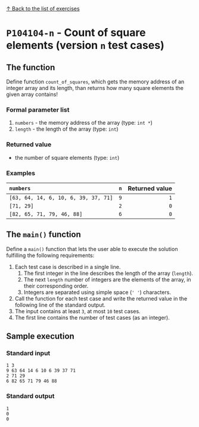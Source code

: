 
[↑ Back to the list of exercises](./README.md)

# `P104104-n` - Count of square elements (version `n` test cases)

## The function

Define function `count_of_squares`, which gets the memory address of an integer array and its length, than returns how many square elements the given array contains!

### Formal parameter list
         
1. `numbers` - the memory address of the array (type: `int *`)
1. `length` - the length of the array (type: `int`)


### Returned value

* the number of square elements (type: `int`)

### Examples

| `numbers` | `n` | Returned value | 
| :--- | ---: | ---: | 
| `[63, 64, 14, 6, 10, 6, 39, 37, 71]` | `9` | `1` |
| `[71, 29]` | `2` | `0` |
| `[82, 65, 71, 79, 46, 88]` | `6` | `0` |

## The `main()` function

Define a `main()` function that lets the user able to execute the solution fulfilling the following requirements:

1. Each test case is described in a single line.
    1. The first integer in the line describes the length of the array (`length`).
    1. The next `length` number of integers are the elements of the array, in their corresponding order.
    1. Integers are separated using simple space (`' '`) characters.
1. Call the function for each test case and write the returned value in the following line of the standard output.
1. The input contains at least `3`, at most `10` test cases.
1. The first line contains the number of test cases (as an integer).

## Sample execution

### Standard input

```
1 3
9 63 64 14 6 10 6 39 37 71
2 71 29
6 82 65 71 79 46 88
```

### Standard output

```
1
0
0
```